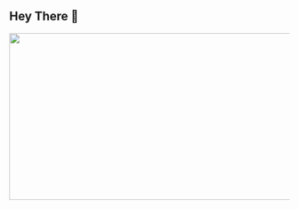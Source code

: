 ## Hey There 👋
<img src="https://github-readme-stats.vercel.app/api?username=william-Dic&show_icons=true&bg_color=00000000" width="900" height="300" />


